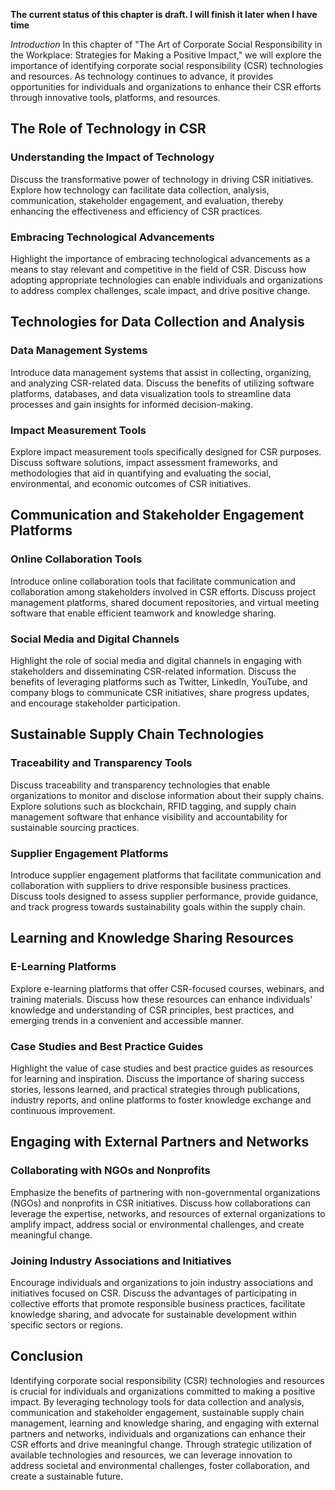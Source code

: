 **The current status of this chapter is draft. I will finish it later when I have time**

*Introduction* In this chapter of "The Art of Corporate Social Responsibility in the Workplace: Strategies for Making a Positive Impact," we will explore the importance of identifying corporate social responsibility (CSR) technologies and resources. As technology continues to advance, it provides opportunities for individuals and organizations to enhance their CSR efforts through innovative tools, platforms, and resources.

The Role of Technology in CSR
-----------------------------

### Understanding the Impact of Technology

Discuss the transformative power of technology in driving CSR initiatives. Explore how technology can facilitate data collection, analysis, communication, stakeholder engagement, and evaluation, thereby enhancing the effectiveness and efficiency of CSR practices.

### Embracing Technological Advancements

Highlight the importance of embracing technological advancements as a means to stay relevant and competitive in the field of CSR. Discuss how adopting appropriate technologies can enable individuals and organizations to address complex challenges, scale impact, and drive positive change.

Technologies for Data Collection and Analysis
---------------------------------------------

### Data Management Systems

Introduce data management systems that assist in collecting, organizing, and analyzing CSR-related data. Discuss the benefits of utilizing software platforms, databases, and data visualization tools to streamline data processes and gain insights for informed decision-making.

### Impact Measurement Tools

Explore impact measurement tools specifically designed for CSR purposes. Discuss software solutions, impact assessment frameworks, and methodologies that aid in quantifying and evaluating the social, environmental, and economic outcomes of CSR initiatives.

Communication and Stakeholder Engagement Platforms
--------------------------------------------------

### Online Collaboration Tools

Introduce online collaboration tools that facilitate communication and collaboration among stakeholders involved in CSR efforts. Discuss project management platforms, shared document repositories, and virtual meeting software that enable efficient teamwork and knowledge sharing.

### Social Media and Digital Channels

Highlight the role of social media and digital channels in engaging with stakeholders and disseminating CSR-related information. Discuss the benefits of leveraging platforms such as Twitter, LinkedIn, YouTube, and company blogs to communicate CSR initiatives, share progress updates, and encourage stakeholder participation.

Sustainable Supply Chain Technologies
-------------------------------------

### Traceability and Transparency Tools

Discuss traceability and transparency technologies that enable organizations to monitor and disclose information about their supply chains. Explore solutions such as blockchain, RFID tagging, and supply chain management software that enhance visibility and accountability for sustainable sourcing practices.

### Supplier Engagement Platforms

Introduce supplier engagement platforms that facilitate communication and collaboration with suppliers to drive responsible business practices. Discuss tools designed to assess supplier performance, provide guidance, and track progress towards sustainability goals within the supply chain.

Learning and Knowledge Sharing Resources
----------------------------------------

### E-Learning Platforms

Explore e-learning platforms that offer CSR-focused courses, webinars, and training materials. Discuss how these resources can enhance individuals' knowledge and understanding of CSR principles, best practices, and emerging trends in a convenient and accessible manner.

### Case Studies and Best Practice Guides

Highlight the value of case studies and best practice guides as resources for learning and inspiration. Discuss the importance of sharing success stories, lessons learned, and practical strategies through publications, industry reports, and online platforms to foster knowledge exchange and continuous improvement.

Engaging with External Partners and Networks
--------------------------------------------

### Collaborating with NGOs and Nonprofits

Emphasize the benefits of partnering with non-governmental organizations (NGOs) and nonprofits in CSR initiatives. Discuss how collaborations can leverage the expertise, networks, and resources of external organizations to amplify impact, address social or environmental challenges, and create meaningful change.

### Joining Industry Associations and Initiatives

Encourage individuals and organizations to join industry associations and initiatives focused on CSR. Discuss the advantages of participating in collective efforts that promote responsible business practices, facilitate knowledge sharing, and advocate for sustainable development within specific sectors or regions.

Conclusion
----------

Identifying corporate social responsibility (CSR) technologies and resources is crucial for individuals and organizations committed to making a positive impact. By leveraging technology tools for data collection and analysis, communication and stakeholder engagement, sustainable supply chain management, learning and knowledge sharing, and engaging with external partners and networks, individuals and organizations can enhance their CSR efforts and drive meaningful change. Through strategic utilization of available technologies and resources, we can leverage innovation to address societal and environmental challenges, foster collaboration, and create a sustainable future.
